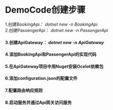 # DemoCode创建步骤
 1.创建BookingApi： *dotnet new -n BookingApi*   
 2.创建PassengerApi： *dotnet new -n PassengerApi*   
#### 3.创建ApiGateway： *dotnet new -n ApiGateway*    
#### 4.添加BookingApi和PassengerApi的实现代码  
#### 5.在ApiGateway项目中用Nuget安装Ocelot依赖包  
#### 6.添加configuration.json的配置文件   
#### 7.配置路由响应规则   
#### 8.启动服务并通过Api网关访问服务   
